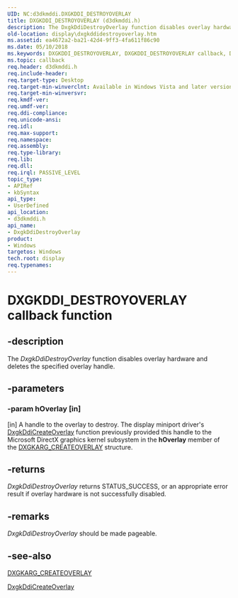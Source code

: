 ```yaml
---
UID: NC:d3dkmddi.DXGKDDI_DESTROYOVERLAY
title: DXGKDDI_DESTROYOVERLAY (d3dkmddi.h)
description: The DxgkDdiDestroyOverlay function disables overlay hardware and deletes the specified overlay handle.
old-location: display\dxgkddidestroyoverlay.htm
ms.assetid: ea4672a2-ba21-42d4-9ff3-4fa611f86c90
ms.date: 05/10/2018
ms.keywords: DXGKDDI_DESTROYOVERLAY, DXGKDDI_DESTROYOVERLAY callback, DmFunctions_e4fa2e3e-ac60-4235-92cc-77e71116a4d4.xml, DxgkDdiDestroyOverlay, DxgkDdiDestroyOverlay callback function [Display Devices], d3dkmddi/DxgkDdiDestroyOverlay, display.dxgkddidestroyoverlay
ms.topic: callback
req.header: d3dkmddi.h
req.include-header: 
req.target-type: Desktop
req.target-min-winverclnt: Available in Windows Vista and later versions of the Windows operating systems.
req.target-min-winversvr: 
req.kmdf-ver: 
req.umdf-ver: 
req.ddi-compliance: 
req.unicode-ansi: 
req.idl: 
req.max-support: 
req.namespace: 
req.assembly: 
req.type-library: 
req.lib: 
req.dll: 
req.irql: PASSIVE_LEVEL
topic_type:
- APIRef
- kbSyntax
api_type:
- UserDefined
api_location:
- d3dkmddi.h
api_name:
- DxgkDdiDestroyOverlay
product:
- Windows
targetos: Windows
tech.root: display
req.typenames: 
---
```


# DXGKDDI_DESTROYOVERLAY callback function


## -description


The <i>DxgkDdiDestroyOverlay</i> function disables overlay hardware and deletes the specified overlay handle.


## -parameters




### -param hOverlay [in]

[in] A handle to the overlay to destroy. The display miniport driver's <a href="https://msdn.microsoft.com/1ccdd16d-fd76-4039-b538-86c77b4e8cbb">DxgkDdiCreateOverlay</a> function previously provided this handle to the Microsoft DirectX graphics kernel subsystem in the <b>hOverlay</b> member of the <a href="https://msdn.microsoft.com/library/windows/hardware/ff557572">DXGKARG_CREATEOVERLAY</a> structure. 


## -returns



<i>DxgkDdiDestroyOverlay</i> returns STATUS_SUCCESS, or an appropriate error result if overlay hardware is not successfully disabled.




## -remarks



<i>DxgkDdiDestroyOverlay</i> should be made pageable.




## -see-also




<a href="https://msdn.microsoft.com/library/windows/hardware/ff557572">DXGKARG_CREATEOVERLAY</a>



<a href="https://msdn.microsoft.com/1ccdd16d-fd76-4039-b538-86c77b4e8cbb">DxgkDdiCreateOverlay</a>
 

 

